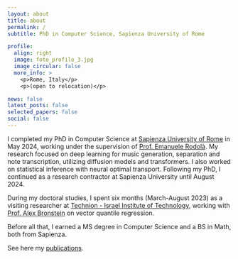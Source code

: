 ```yaml
---
layout: about
title: about
permalink: /
subtitle: PhD in Computer Science, Sapienza University of Rome

profile:
  align: right
  image: foto_profilo_3.jpg
  image_circular: false
  more_info: >
    <p>Rome, Italy</p>
    <p>(open to relocation)</p>

news: false
latest_posts: false
selected_papers: false
social: false
---
```


I completed my PhD in Computer Science at [Sapienza University of Rome](https://www.uniroma1.it/en/pagina-strutturale/home) in May 2024, working under the supervision of [Prof. Emanuele Rodolà](https://scholar.google.com/citations?user=-EH4wBYAAAAJ). My research focused on deep learning for music generation, separation and note transcription, utilizing diffusion models and transformers. I also worked on statistical inference with neural optimal transport. Following my PhD, I continued as a research contractor at Sapienza University until August 2024.

During my doctoral studies, I spent six months (March-August 2023) as a visiting researcher at [Technion - Israel Institute of Technology](https://www.technion.ac.il/en/), working with [Prof. Alex Bronstein](https://scholar.google.com/citations?user=lafKN0sAAAAJ) on vector quantile regression.

Before all that, I earned a MS degree in Computer Science and a BS in Math, both from Sapienza.

See here my [publications](/publications/).
